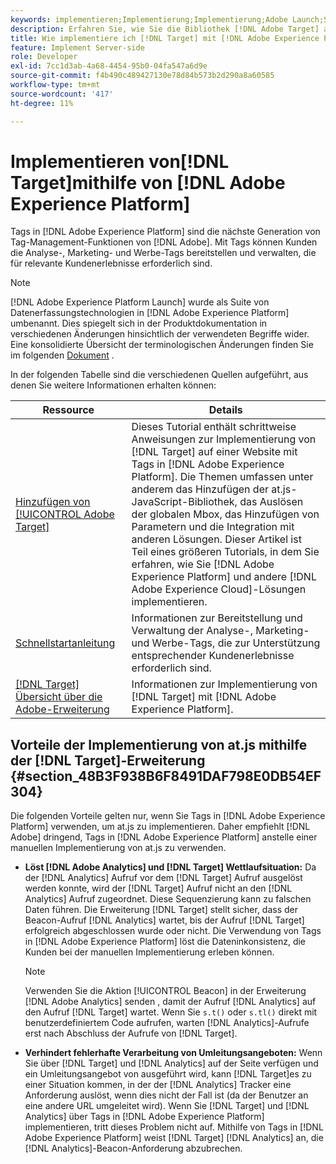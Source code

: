 ```yaml
---
keywords: implementieren;Implementierung;Implementierung;Adobe Launch;Start;Race;Umleitung;Erlebnis-platform launch;platform launch;Tags;Adobe-Plattform
description: Erfahren Sie, wie Sie die Bibliothek [!DNL Adobe Target] at.js mit  [!DNL Adobe Experience Platform], the preferred method to implement [!DNL Target] implementieren.
title: Wie implementiere ich [!DNL Target] mit [!DNL Adobe Experience Platform]?
feature: Implement Server-side
role: Developer
exl-id: 7cc1d3ab-4a68-4454-95b0-04fa547a6d9e
source-git-commit: f4b490c489427130e78d84b573b2d290a8a60585
workflow-type: tm+mt
source-wordcount: '417'
ht-degree: 11%

---
```


# Implementieren von[!DNL Target]mithilfe von [!DNL Adobe Experience Platform]

Tags in [!DNL Adobe Experience Platform] sind die nächste Generation von Tag-Management-Funktionen von [!DNL Adobe]. Mit Tags können Kunden die Analyse-, Marketing- und Werbe-Tags bereitstellen und verwalten, die für relevante Kundenerlebnisse erforderlich sind.

>[!NOTE]
>
>[!DNL Adobe Experience Platform Launch] wurde als Suite von Datenerfassungstechnologien in [!DNL Adobe Experience Platform] umbenannt. Dies spiegelt sich in der Produktdokumentation in verschiedenen Änderungen hinsichtlich der verwendeten Begriffe wider. Eine konsolidierte Übersicht der terminologischen Änderungen finden Sie im folgenden [Dokument](https://experienceleague.adobe.com/docs/experience-platform/tags/term-updates.html?lang=en) .

In der folgenden Tabelle sind die verschiedenen Quellen aufgeführt, aus denen Sie weitere Informationen erhalten können:

| Ressource | Details |
|--- |--- |
| [Hinzufügen von  [!UICONTROL Adobe Target]](https://experienceleague.adobe.com/docs/launch-learn/implementing-in-websites-with-launch/implement-solutions/target.html#implement-solutions) | Dieses Tutorial enthält schrittweise Anweisungen zur Implementierung von [!DNL Target] auf einer Website mit Tags in [!DNL Adobe Experience Platform]. Die Themen umfassen unter anderem das Hinzufügen der at.js-JavaScript-Bibliothek, das Auslösen der globalen Mbox, das Hinzufügen von Parametern und die Integration mit anderen Lösungen. Dieser Artikel ist Teil eines größeren Tutorials, in dem Sie erfahren, wie Sie [!DNL Adobe Experience Platform] und andere [!DNL Adobe Experience Cloud]-Lösungen implementieren. |
| [Schnellstartanleitung](https://experienceleague.adobe.com/docs/experience-platform/tags/get-started/quick-start.html) | Informationen zur Bereitstellung und Verwaltung der Analyse-, Marketing- und Werbe-Tags, die zur Unterstützung entsprechender Kundenerlebnisse erforderlich sind. |
| [ [!DNL Target] Übersicht über die Adobe-Erweiterung](https://experienceleague.adobe.com/docs/experience-platform/tags/extensions/adobe/target/overview.html) | Informationen zur Implementierung von [!DNL Target] mit [!DNL Adobe Experience Platform]. |

## Vorteile der Implementierung von at.js mithilfe der [!DNL Target]-Erweiterung {#section_48B3F938B6F8491DAF798E0DB54EF304}

Die folgenden Vorteile gelten nur, wenn Sie Tags in [!DNL Adobe Experience Platform] verwenden, um at.js zu implementieren. Daher empfiehlt [!DNL Adobe] dringend, Tags in [!DNL Adobe Experience Platform] anstelle einer manuellen Implementierung von at.js zu verwenden.

* **Löst  [!DNL Adobe Analytics] und  [!DNL Target] Wettlaufsituation:** Da der  [!DNL Analytics] Aufruf vor dem  [!DNL Target] Aufruf ausgelöst werden konnte, wird der  [!DNL Target] Aufruf nicht an den  [!DNL Analytics] Aufruf zugeordnet. Diese Sequenzierung kann zu falschen Daten führen. Die Erweiterung [!DNL Target] stellt sicher, dass der Beacon-Aufruf [!DNL Analytics] wartet, bis der Aufruf [!DNL Target] erfolgreich abgeschlossen wurde oder nicht. Die Verwendung von Tags in [!DNL Adobe Experience Platform] löst die Dateninkonsistenz, die Kunden bei der manuellen Implementierung erleben können.

   >[!NOTE]
   >
   >Verwenden Sie die Aktion [!UICONTROL Beacon] in der Erweiterung [!DNL Adobe Analytics] senden , damit der Aufruf [!DNL Analytics] auf den Aufruf [!DNL Target] wartet. Wenn Sie `s.t()` oder `s.tl()` direkt mit benutzerdefiniertem Code aufrufen, warten [!DNL Analytics]-Aufrufe erst nach Abschluss der Aufrufe von [!DNL Target].

* **Verhindert fehlerhafte Verarbeitung von Umleitungsangeboten:** Wenn Sie über  [!DNL Target] und  [!DNL Analytics] auf der Seite verfügen und ein Umleitungsangebot von ausgeführt wird, kann  [!DNL Target]es zu einer Situation kommen, in der der  [!DNL Analytics] Tracker eine Anforderung auslöst, wenn dies nicht der Fall ist (da der Benutzer an eine andere URL umgeleitet wird). Wenn Sie [!DNL Target] und [!DNL Analytics] über Tags in [!DNL Adobe Experience Platform] implementieren, tritt dieses Problem nicht auf. Mithilfe von Tags in [!DNL Adobe Experience Platform] weist [!DNL Target] [!DNL Analytics] an, die [!DNL Analytics]-Beacon-Anforderung abzubrechen.
